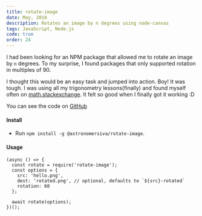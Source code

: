 ```yaml
---
title: rotate-image
date: May, 2018
description: Rotates an image by n degrees using node-canvas
tags: JavaScript, Node.js
code: true
order: 24
---
```


I had been looking for an NPM package that allowed me to rotate an image by `n` degrees. To my surprise, I found packages that only supported rotation in multiples of 90.

I thought this would be an easy task and jumped into action. Boy! It was tough. I was using all my trigonometry lessons(finally) and found myself often on [math.stackexchange](http://math.stackexchange.com/). It felt so good when I finally got it working :D

You can see the code on [GitHub](https://github.com/astronomersiva/rotate-image)

#### **Install**

* Run `npm install -g @astronomersiva/rotate-image`.

#### **Usage**

```
(async () => {
  const rotate = require('rotate-image');
  const options = {
    src: 'hello.png',
    dest: 'rotated.png', // optional, defaults to `${src}-rotated`
    rotation: 60
  };

  await rotate(options);
})();
```
